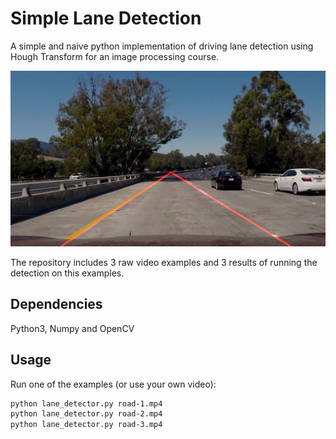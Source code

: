# Simple Lane Detection

A simple and naive python implementation of driving lane detection using Hough Transform for an image processing course.

![](header.png)

The repository includes 3 raw video examples and 3 results of running the detection on this examples.

## Dependencies
Python3, Numpy and OpenCV

## Usage

Run one of the examples (or use your own video):

```sh
python lane_detector.py road-1.mp4
python lane_detector.py road-2.mp4
python lane_detector.py road-3.mp4
```